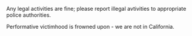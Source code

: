 Any legal activities are fine; please report illegal avtivities to appropriate police authorities.

Performative victimhood is frowned upon - we are not in California.

